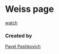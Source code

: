 # Weiss page

[watch](https://pavelpashkovich.github.io/weiss-page/)

### Created by

[Pavel Pashkovich](https://github.com/PavelPashkovich)

